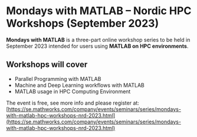 # Mondays with MATLAB – Nordic HPC Workshops (September 2023)

**Mondays with MATLAB** is a three-part online workshop series to be held in
September 2023 intended for users using **MATLAB on HPC environments**.

## Workshops will cover

* Parallel Programming with MATLAB
* Machine and Deep Learning workflows with MATLAB
* MATLAB usage in HPC Computing Environment

The event is free, see more info and please register at: [https://se.mathworks.com/company/events/seminars/series/mondays-with-matlab-hpc-workshops-nrd-2023.html](https://se.mathworks.com/company/events/seminars/series/mondays-with-matlab-hpc-workshops-nrd-2023.html)    
